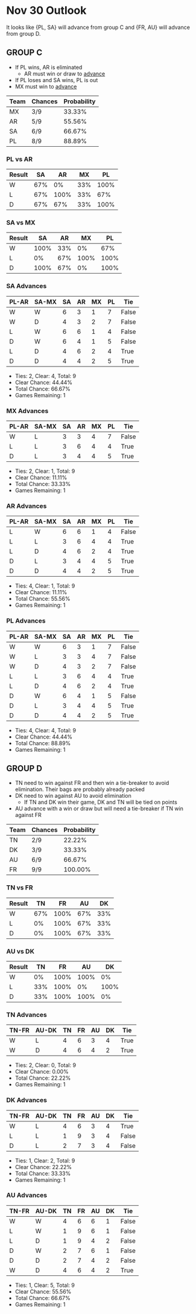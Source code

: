 # Nov 30 Outlook
It looks like {PL, SA} will advance from group C and {FR, AU} will advance from group D.

## GROUP C
- If PL wins, AR is eliminated
	- AR must win or draw to [advance](#-AR-Advances)
- If PL loses and SA wins, PL is out
- MX must win to [advance](#-MX-Advances)

Team|Chances|Probability
-|-|-
MX|3/9|33.33%
AR|5/9|55.56%
SA|6/9|66.67%
PL|8/9|88.89%

### PL vs AR
Result | SA | AR | MX | PL
-|-|-|-|-
W | 67% | 0% | 33% | 100%
L | 67% | 100% | 33% | 67%
D | 67% | 67% | 33% | 100%

### SA vs MX
Result | SA | AR | MX | PL
-|-|-|-|-
W | 100% | 33% | 0% | 67%
L | 0% | 67% | 100% | 100%
D | 100% | 67% | 0% | 100%


### SA Advances
PL-AR|SA-MX|SA|AR|MX|PL|Tie
-|-|-|-|-|-|-
W|W|6|3|1|7|False
W|D|4|3|2|7|False
L|W|6|6|1|4|False
D|W|6|4|1|5|False
L|D|4|6|2|4|True
D|D|4|4|2|5|True

- Ties: 2, Clear: 4, Total: 9
- Clear Chance: 44.44%
- Total Chance: 66.67%
- Games Remaining: 1

### MX Advances
PL-AR|SA-MX|SA|AR|MX|PL|Tie
-|-|-|-|-|-|-
W|L|3|3|4|7|False
L|L|3|6|4|4|True
D|L|3|4|4|5|True

- Ties: 2, Clear: 1, Total: 9
- Clear Chance: 11.11%
- Total Chance: 33.33%
- Games Remaining: 1

### AR Advances
PL-AR|SA-MX|SA|AR|MX|PL|Tie
-|-|-|-|-|-|-
L|W|6|6|1|4|False
L|L|3|6|4|4|True
L|D|4|6|2|4|True
D|L|3|4|4|5|True
D|D|4|4|2|5|True

- Ties: 4, Clear: 1, Total: 9
- Clear Chance: 11.11%
- Total Chance: 55.56%
- Games Remaining: 1

### PL Advances
PL-AR|SA-MX|SA|AR|MX|PL|Tie
-|-|-|-|-|-|-
W|W|6|3|1|7|False
W|L|3|3|4|7|False
W|D|4|3|2|7|False
L|L|3|6|4|4|True
L|D|4|6|2|4|True
D|W|6|4|1|5|False
D|L|3|4|4|5|True
D|D|4|4|2|5|True

- Ties: 4, Clear: 4, Total: 9
- Clear Chance: 44.44%
- Total Chance: 88.89%
- Games Remaining: 1

## GROUP D
- TN need to win against FR and then win a tie-breaker to avoid elimination. Their bags are probably already packed
- DK need to win against AU to avoid elimination
	- If TN and DK win their game, DK and TN will be tied on points
- AU advance with a win or draw but will need a tie-breaker if TN win against FR

Team|Chances|Probability
-|-|-
TN|2/9|22.22%
DK|3/9|33.33%
AU|6/9|66.67%
FR|9/9|100.00%

### TN vs FR
Result | TN | FR | AU | DK
-|-|-|-|-
W | 67% | 100% | 67% | 33%
L | 0% | 100% | 67% | 33%
D | 0% | 100% | 67% | 33%

### AU vs DK
Result | TN | FR | AU | DK
-|-|-|-|-
W | 0% | 100% | 100% | 0%
L | 33% | 100% | 0% | 100%
D | 33% | 100% | 100% | 0%

### TN Advances
TN-FR|AU-DK|TN|FR|AU|DK|Tie
-|-|-|-|-|-|-
W|L|4|6|3|4|True
W|D|4|6|4|2|True

- Ties: 2, Clear: 0, Total: 9
- Clear Chance: 0.00%
- Total Chance: 22.22%
- Games Remaining: 1

### DK Advances
TN-FR|AU-DK|TN|FR|AU|DK|Tie
-|-|-|-|-|-|-
W|L|4|6|3|4|True
L|L|1|9|3|4|False
D|L|2|7|3|4|False

- Ties: 1, Clear: 2, Total: 9
- Clear Chance: 22.22%
- Total Chance: 33.33%
- Games Remaining: 1

### AU Advances
TN-FR|AU-DK|TN|FR|AU|DK|Tie
-|-|-|-|-|-|-
W|W|4|6|6|1|False
L|W|1|9|6|1|False
L|D|1|9|4|2|False
D|W|2|7|6|1|False
D|D|2|7|4|2|False
W|D|4|6|4|2|True

- Ties: 1, Clear: 5, Total: 9
- Clear Chance: 55.56%
- Total Chance: 66.67%
- Games Remaining: 1
